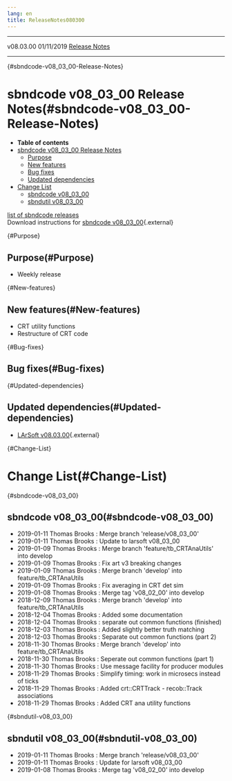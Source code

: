 ```yaml
---
lang: en
title: ReleaseNotes080300
---
```


  ----------- ------------ -- -- ------------------------------------------------------
  v08.03.00   01/11/2019         [Release Notes](ReleaseNotes080300.html)
  ----------- ------------ -- -- ------------------------------------------------------

{#sbndcode-v08_03_00-Release-Notes}

sbndcode v08\_03\_00 Release Notes(#sbndcode-v08_03_00-Release-Notes)
======================================================================================

-   **Table of contents**
-   [sbndcode v08\_03\_00 Release
    Notes](#sbndcode-v08_03_00-Release-Notes)
    -   [Purpose](#Purpose)
    -   [New features](#New-features)
    -   [Bug fixes](#Bug-fixes)
    -   [Updated dependencies](#Updated-dependencies)
-   [Change List](#Change-List)
    -   [sbndcode v08\_03\_00](#sbndcode-v08_03_00)
    -   [sbndutil v08\_03\_00](#sbndutil-v08_03_00)

[list of sbndcode
releases](List_of_SBND_code_releases.html)\
Download instructions for [sbndcode
v08\_03\_00](http://scisoft.fnal.gov/scisoft/bundles/sbnd/v08_03_00/sbndcode-v08_03_00.html){.external}

{#Purpose}

Purpose(#Purpose)
----------------------------------

-   Weekly release

{#New-features}

New features(#New-features)
--------------------------------------------

-   CRT utility functions
-   Restructure of CRT code

{#Bug-fixes}

Bug fixes(#Bug-fixes)
--------------------------------------

{#Updated-dependencies}

Updated dependencies(#Updated-dependencies)
------------------------------------------------------------

-   [LArSoft
    v08.03.00](https://cdcvs.fnal.gov/redmine/projects/larsoft/wiki/ReleaseNotes080300){.external}

{#Change-List}

Change List(#Change-List)
==========================================

{#sbndcode-v08_03_00}

sbndcode v08\_03\_00(#sbndcode-v08_03_00)
----------------------------------------------------------

-   2019-01-11 Thomas Brooks : Merge branch \'release/v08\_03\_00\'
-   2019-01-11 Thomas Brooks : Update to larsoft v08\_03\_00
-   2019-01-09 Thomas Brooks : Merge branch \'feature/tb\_CRTAnaUtils\'
    into develop
-   2019-01-09 Thomas Brooks : Fix art v3 breaking changes
-   2019-01-09 Thomas Brooks : Merge branch \'develop\' into
    feature/tb\_CRTAnaUtils
-   2019-01-09 Thomas Brooks : Fix averaging in CRT det sim
-   2019-01-08 Thomas Brooks : Merge tag \'v08\_02\_00\' into develop
-   2018-12-09 Thomas Brooks : Merge branch \'develop\' into
    feature/tb\_CRTAnaUtils
-   2018-12-04 Thomas Brooks : Added some documentation
-   2018-12-04 Thomas Brooks : separate out common functions (finished)
-   2018-12-03 Thomas Brooks : Added slightly better truth matching
-   2018-12-03 Thomas Brooks : Separate out common functions (part 2)
-   2018-11-30 Thomas Brooks : Merge branch \'develop\' into
    feature/tb\_CRTAnaUtils
-   2018-11-30 Thomas Brooks : Seperate out common functions (part 1)
-   2018-11-30 Thomas Brooks : Use message facility for producer modules
-   2018-11-29 Thomas Brooks : Simplify timing: work in microsecs
    instead of ticks
-   2018-11-29 Thomas Brooks : Added crt::CRTTrack - recob::Track
    associations
-   2018-11-29 Thomas Brooks : Added CRT ana utility functions

{#sbndutil-v08_03_00}

sbndutil v08\_03\_00(#sbndutil-v08_03_00)
----------------------------------------------------------

-   2019-01-11 Thomas Brooks : Merge branch \'release/v08\_03\_00\'
-   2019-01-11 Thomas Brooks : Update for larsoft v08\_03\_00
-   2019-01-08 Thomas Brooks : Merge tag \'v08\_02\_00\' into develop
